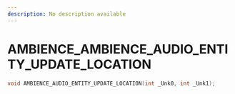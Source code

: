```yaml
---
description: No description available 
---
```


# AMBIENCE\_AMBIENCE_AUDIO_ENTITY_UPDATE_LOCATION

```cpp
void AMBIENCE_AUDIO_ENTITY_UPDATE_LOCATION(int _Unk0, int _Unk1);
```
